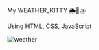 My WEATHER_KITTY 🌦️🌈⛈️

Using HTML, CSS, JavaScript


![weather](https://github.com/rensibhimani/weather_kitty/assets/137809172/7917cd19-dcdb-4f7a-a85a-bf7db957f234)
